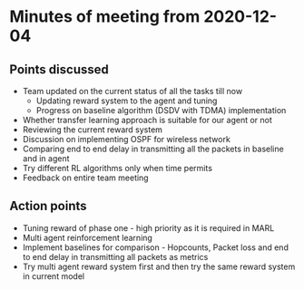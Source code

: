 # Minutes of meeting from 2020-12-04

## Points discussed

- Team updated on the current status of all the tasks till now
  - Updating reward system to the agent and tuning
  - Progress on baseline algorithm (DSDV with TDMA) implementation
- Whether transfer learning approach is suitable for our agent or not
- Reviewing the current reward system
- Discussion on implementing OSPF for wireless network
- Comparing end to end delay in transmitting all the packets in baseline and in agent
- Try different RL algorithms only when time permits
- Feedback on entire team meeting

## Action points

- Tuning reward of phase one - high priority as it is required in MARL
- Multi agent reinforcement learning
- Implement baselines for comparison - Hopcounts, Packet loss and end to end delay in transmitting all packets as metrics
- Try multi agent reward system first and then try the same reward system in current model

